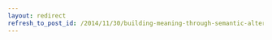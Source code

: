 ```yaml
---
layout: redirect
refresh_to_post_id: /2014/11/30/building-meaning-through-semantic-alternation
---
```

